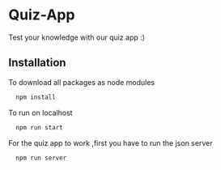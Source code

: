 
# Quiz-App

Test your knowledge with our quiz app :)


## Installation

To download all packages as node modules
```bash
  npm install 
```

To run on localhost
```bash
  npm run start 
```
    
For the quiz app to work ,first you have to run the json server
```bash
  npm run server 
```    
